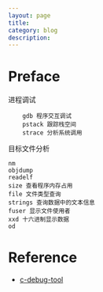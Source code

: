 ```yaml
---
layout: page
title:
category: blog
description:
---
```

# Preface

进程调试

		gdb 程序交互调试
		pstack 跟踪栈空间
		strace 分析系统调用

目标文件分析

	nm
	objdump
	readelf
	size 查看程序内存占用
	file 文件类型查询
	strings 查询数据中的文本信息
	fuser 显示文件使用者
	xxd 十六进制显示数据
	od

# Reference
- [c-debug-tool]

[c-debug-tool]: http://linuxtools-rst.readthedocs.org/zh_CN/latest/advance/02_program_debug.html#nm
